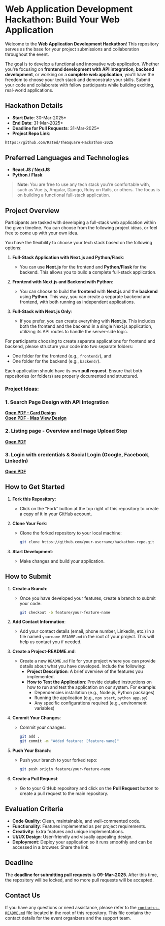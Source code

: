 # Web Application Development Hackathon: Build Your Web Application

Welcome to the **Web Application Development Hackathon**! This repository serves as the base for your project submissions and collaboration throughout the event.

The goal is to develop a functional and innovative web application. Whether you're focusing on **frontend development with API integration**, **backend development**, or working on a **complete web application**, you'll have the freedom to choose your tech stack and demonstrate your skills. Submit your code and collaborate with fellow participants while building exciting, real-world applications.

## Hackathon Details

- **Start Date**: 30-Mar-2025*
- **End Date**: 31-Mar-2025*
- **Deadline for Pull Requests**: 31-Mar-2025*
- **Project Repo Link**: 
```bash
https://github.com/Rated/TheSquare-Hackathon-2025
```
## Preferred Languages and Technologies

- **React JS / NextJS**
- **Python / Flask**

> **Note**: You are free to use any tech stack you're comfortable with, such as Vue.js, Angular, Django, Ruby on Rails, or others. The focus is on building a functional full-stack application.

## Project Overview

Participants are tasked with developing a full-stack web application within the given timeline. You can choose from the following project ideas, or feel free to come up with your own idea. 

You have the flexibility to choose your tech stack based on the following options:

1. **Full-Stack Application with Next.js and Python/Flask**: 
    - You can use **Next.js** for the frontend and **Python/Flask** for the backend. This allows you to build a complete full-stack application.

2. **Frontend with Next.js and Backend with Python**: 
    - You can choose to build the **frontend** with **Next.js** and the **backend** using **Python**. This way, you can create a separate backend and frontend, with both running as independent applications.

3. **Full-Stack with Next.js Only**: 
    - If you prefer, you can create everything with **Next.js**. This includes both the frontend and the backend in a single Next.js application, utilizing its API routes to handle the server-side logic.

For participants choosing to create separate applications for frontend and backend, please structure your code into two separate folders:
- One folder for the frontend (e.g., `frontend/`), and 
- One folder for the backend (e.g., `backend/`).

Each application should have its own **pull request**. Ensure that both repositories (or folders) are properly documented and structured.

### Project Ideas:

### 1. **Search Page Design with API Integration**
<a href="resource/Task1-SearchPage/1-Search-Page-Card-View.pdf" target="_blank">**Open PDF - Card Design**</a>  
<a href="resource/Task1-SearchPage/2-Search-Page-Map-View.pdf" target="_blank">**Open PDF - Map View Design**</a>

### 2. **Listing page - Overview and Image Upload Step**
<a href="resource/Task2-ListingPage/Listing-Steps.pdf" target="_blank">**Open PDF**</a>


### 3. **Login with credentials & Social Login (Google, Facebook, LinkedIn)**
<a href="resource/Task3-Login/Popup-Login.pdf" target="_blank">**Open PDF**</a>


## How to Get Started

1. **Fork this Repository**:
   - Click on the "Fork" button at the top right of this repository to create a copy of it in your GitHub account.

2. **Clone Your Fork**:
   - Clone the forked repository to your local machine:
     ```bash
     git clone https://github.com/your-username/hackathon-repo.git
     ```

3. **Start Development**:
   - Make changes and build your application.

## How to Submit

1. **Create a Branch**:
   - Once you have developed your features, create a branch to submit your code.
     ```bash
     git checkout -b feature/your-feature-name
     ```
2. **Add Contact Information**:
    - Add your contact details (email, phone number, LinkedIn, etc.) in a file named `yourname-README.md` in the root of your project. This will help us contact you if needed.

3. **Create a Project-README.md**:
    - Create a new `README.md` file for your project where you can provide details about what you have developed. Include the following:
        - **Project Description**: A brief overview of the features you implemented.
        - **How to Test the Application**: Provide detailed instructions on how to run and test the application on our system. For example:
            - Dependencies installation (e.g., Node.js, Python packages)
            - Running the application (e.g., `npm start`, `python app.py`)
            - Any specific configurations required (e.g., environment variables)

4. **Commit Your Changes**:
   - Commit your changes:
     ```bash
     git add .
     git commit -m "Added feature: [feature-name]"
     ```

5. **Push Your Branch**:
   - Push your branch to your forked repo:
     ```bash
     git push origin feature/your-feature-name
     ```

6. **Create a Pull Request**:
   - Go to your GitHub repository and click on the **Pull Request** button to create a pull request to the main repository.

## Evaluation Criteria

- **Code Quality**: Clean, maintainable, and well-commented code.
- **Functionality**: Features implemented as per project requirements.
- **Creativity**: Extra features and unique implementations.
- **UI/UX Design**: User-friendly and visually appealing design.
- **Deployment**: Deploy your application so it runs smoothly and can be accessed in a browser. Share the link.

## Deadline

The **deadline for submitting pull requests** is **09-Mar-2025**. After this time, the repository will be locked, and no more pull requests will be accepted.

## Contact Us

If you have any questions or need assistance, please refer to the [`contactus-README.md`](./contactus-README.md) file located in the root of this repository. This file contains the contact details for the event organizers and the support team.
